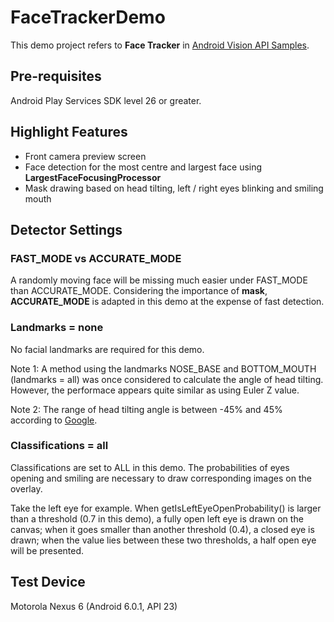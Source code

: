 # FaceTrackerDemo

This demo project refers to **Face Tracker** in [Android Vision API Samples](https://github.com/googlesamples/android-vision).

## Pre-requisites

Android Play Services SDK level 26 or greater.

## Highlight Features

* Front camera preview screen
* Face detection for the most centre and largest face using **LargestFaceFocusingProcessor**
* Mask drawing based on head tilting, left / right eyes blinking and smiling mouth

## Detector Settings

### FAST_MODE vs ACCURATE_MODE

A randomly moving face will be missing much easier under FAST_MODE than ACCURATE_MODE. Considering the importance of **mask**, **ACCURATE_MODE** is adapted in this demo at the expense of fast detection.

### Landmarks = none

No facial landmarks are required for this demo. 

Note 1: A method using the landmarks NOSE_BASE and BOTTOM_MOUTH (landmarks = all) was once considered to calculate the angle of head tilting. However, the performace appears quite similar as using Euler Z value. 

Note 2: The range of head tilting angle is between -45% and 45% according to [Google](https://developers.google.com/vision/face-detection-concepts#face_orientation).

### Classifications = all

Classifications are set to ALL in this demo. The probabilities of eyes opening and smiling are necessary to draw corresponding images on the overlay.

Take the left eye for example. When getIsLeftEyeOpenProbability() is larger than a threshold (0.7 in this demo), a fully open left eye is drawn on the canvas; when it goes smaller than another threshold (0.4), a closed eye is drawn; when the value lies between these two thresholds, a half open eye will be presented.

## Test Device

Motorola Nexus 6 (Android 6.0.1, API 23)

